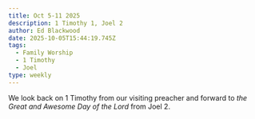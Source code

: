 ```yaml
---
title: Oct 5-11 2025
description: 1 Timothy 1, Joel 2
author: Ed Blackwood
date: 2025-10-05T15:44:19.745Z
tags:
  - Family Worship
  - 1 Timothy
  - Joel
type: weekly
---
```

W﻿e look back on 1 Timothy from our visiting preacher and forward to *the Great and Awesome Day of the Lord* from Joel 2.